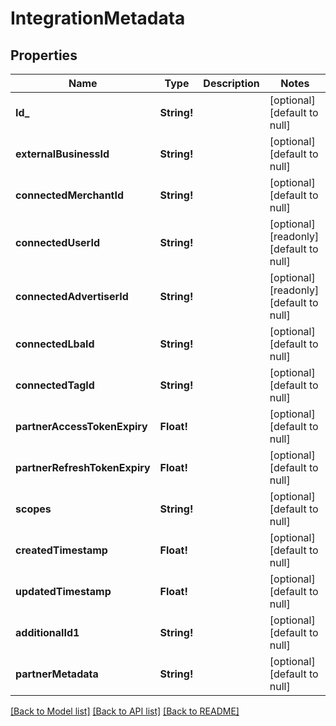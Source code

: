 # IntegrationMetadata

## Properties
Name | Type | Description | Notes
------------ | ------------- | ------------- | -------------
**Id_** | **String!** |  | [optional] [default to null]
**externalBusinessId** | **String!** |  | [optional] [default to null]
**connectedMerchantId** | **String!** |  | [optional] [default to null]
**connectedUserId** | **String!** |  | [optional] [readonly] [default to null]
**connectedAdvertiserId** | **String!** |  | [optional] [readonly] [default to null]
**connectedLbaId** | **String!** |  | [optional] [default to null]
**connectedTagId** | **String!** |  | [optional] [default to null]
**partnerAccessTokenExpiry** | **Float!** |  | [optional] [default to null]
**partnerRefreshTokenExpiry** | **Float!** |  | [optional] [default to null]
**scopes** | **String!** |  | [optional] [default to null]
**createdTimestamp** | **Float!** |  | [optional] [default to null]
**updatedTimestamp** | **Float!** |  | [optional] [default to null]
**additionalId1** | **String!** |  | [optional] [default to null]
**partnerMetadata** | **String!** |  | [optional] [default to null]

[[Back to Model list]](../README.md#documentation-for-models) [[Back to API list]](../README.md#documentation-for-api-endpoints) [[Back to README]](../README.md)


